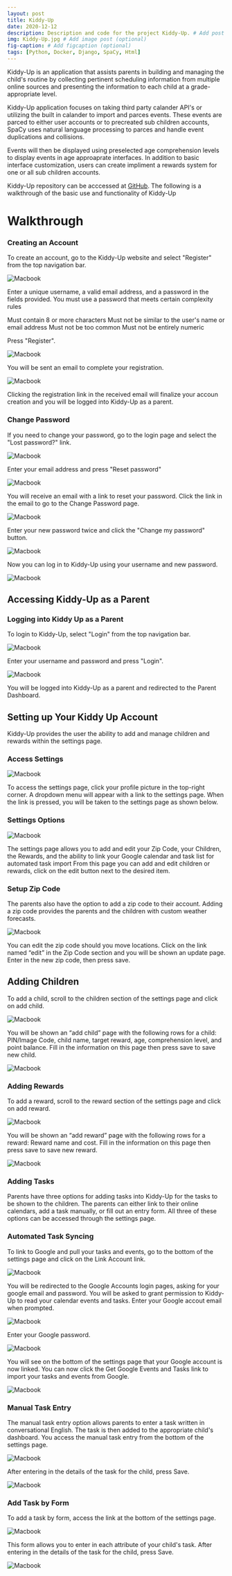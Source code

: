 ```yaml
---
layout: post
title: Kiddy-Up
date: 2020-12-12 
description: Description and code for the project Kiddy-Up. # Add post description (optional)
img: Kiddy-Up.jpg # Add image post (optional)
fig-caption: # Add figcaption (optional)
tags: [Python, Docker, Django, SpaCy, Html]
---
```

Kiddy-Up is an application that assists parents in building and managing the child's routine by collecting pertinent scheduling information from multiple online sources and presenting the information to each child at a grade-appropriate level. 

Kiddy-Up application focuses on taking third party calander API's or utilizing the built in calander to import and parces events. These events are parced to either user accounts or to precreated sub children accounts, SpaCy uses natural language processing to parces and handle event duplications and collisions. 

Events will then be displayed using preselected age comprehension levels to display events in age approaprate interfaces. In addition to basic interface customization, users can create impliment a rewards system for one or all sub children accounts. 

Kiddy-Up repository can be acccessed at [GitHub][1]. The following is a walkthrough of the basic use and functionality of Kiddy-Up

[1]: https://github.com/LightWaveEmpire/Kiddy-Up       "Kiddy-Up"


<h1> Walkthrough</h1>

<h3>Creating an Account</h3>


To create an account, go to the Kiddy-Up website and select "Register" from the top navigation bar.

![Macbook]({{site.baseurl}}/assets/img/1.jpg)

Enter a unique username, a valid email address, and a password in the fields provided.
You must use a password that meets certain complexity rules

Must contain 8 or more characters
Must not be similar to the user's name or email address
Must not be too common
Must not be entirely numeric

Press "Register".

![Macbook]({{site.baseurl}}/assets/img/2.jpg)

You will be sent an email to complete your registration.

![Macbook]({{site.baseurl}}/assets/img/3.jpg)

Clicking the registration link in the received email will finalize your accoun creation and you will be logged into Kiddy-Up as a parent.

<h3>Change Password</h3>


If you need to change your password, go to the login page and select the "Lost password?" link.


![Macbook]({{site.baseurl}}/assets/img/4.jpg)


Enter your email address and press "Reset password"


![Macbook]({{site.baseurl}}/assets/img/5.jpg)


You will receive an email with a link to reset your password. Click the link in the email to go to the Change Password page.

![Macbook]({{site.baseurl}}/assets/img/6.jpg)

Enter your new password twice and click the "Change my password" button.

![Macbook]({{site.baseurl}}/assets/img/7.jpg)

Now you can log in to Kiddy-Up using your username and new password.

![Macbook]({{site.baseurl}}/assets/img/8.jpg)

<h2>Accessing Kiddy-Up as a Parent</h2>

<h3>Logging into Kiddy Up as a Parent</h3>

To login to Kiddy-Up, select "Login" from the top navigation bar.


![Macbook]({{site.baseurl}}/assets/img/9.jpg)


Enter your username and password and press "Login".


![Macbook]({{site.baseurl}}/assets/img/10.jpg)


You will be logged into Kiddy-Up as a parent and redirected to the Parent Dashboard.

<h2>Setting up Your Kiddy Up Account</h2>


Kiddy-Up provides the user the ability to add and manage children and rewards within the settings page.

<h3>Access Settings</h3>

![Macbook]({{site.baseurl}}/assets/img/11.jpg)


To access the settings page, click your profile picture in the top-right corner. A dropdown menu will appear with a link to the settings page. When the link is pressed, you will be taken to the settings page as shown below.

<h3>Settings Options</h3>

![Macbook]({{site.baseurl}}/assets/img/12.jpg)

The settings page allows you to add and edit your Zip Code, your Children,  the Rewards, and the ability to link your Google calendar and task list for automated task import
From this page you can add and edit children or rewards, click on the edit button next to the desired item.

<h3>Setup Zip Code</h3>

The parents also have the option to add a zip code to their account. Adding a zip code provides the parents and the children with custom weather forecasts.

![Macbook]({{site.baseurl}}/assets/img/13.jpg)


You can edit the zip code should you move locations. Click on the link named “edit”  in the Zip Code section and you will be shown an update page. Enter in the new zip code, then press save.


<h2>Adding Children</h2>

To add a child, scroll to the children section of the settings page and click on add child.

![Macbook]({{site.baseurl}}/assets/img/14.jpg)

You will be shown an “add child” page with the following rows for a child: PIN/Image Code, child name, target reward, age, comprehension level, and point balance. Fill in the information on this page then press save to save new child.

![Macbook]({{site.baseurl}}/assets/img/15.jpg)

<h3>Adding Rewards</h3>

To add a reward, scroll to the reward section of the settings page and click on add reward.

![Macbook]({{site.baseurl}}/assets/img/16.jpg)

You will be shown an “add reward” page with the following rows for a reward: Reward name and cost. Fill in the information on this page then press save to save new reward.


![Macbook]({{site.baseurl}}/assets/img/17.jpg)


<h3>Adding Tasks</h3>

Parents have three options for adding tasks into Kiddy-Up for the tasks to be shown to the children. The parents can either link to their online calendars, add a task manually, or fill out an entry form. All three of these options can be accessed through the settings page.

<h3>Automated Task Syncing</h3>

To link to Google and pull your tasks and events, go to the bottom of the settings page and click on the Link Account link.

![Macbook]({{site.baseurl}}/assets/img/18.jpg)


You will be redirected to the Google Accounts login pages, asking for your google email and password. You will be asked to grant permission to Kiddy-Up to read your calendar events and tasks.
Enter your Google accout email when prompted.

![Macbook]({{site.baseurl}}/assets/img/19.jpg)

Enter your Google password.


![Macbook]({{site.baseurl}}/assets/img/20.jpg)


You will see on the bottom of the settings page that your Google account is now linked. You can now click the Get Google Events and Tasks link to import your tasks and events from Google.

![Macbook]({{site.baseurl}}/assets/img/21.jpg)

<h3>Manual Task Entry</h3>

The manual task entry option allows parents to enter a task written in conversational English. The task is then added to the appropriate child's dashboard. You access the manual task entry from the bottom of the settings page.

![Macbook]({{site.baseurl}}/assets/img/22.jpg)


After entering in the details of the task for the child, press Save.

![Macbook]({{site.baseurl}}/assets/img/23.jpg)

<h3>Add Task by Form</h3>

To add a task by form, access the link at the bottom of the settings page.

![Macbook]({{site.baseurl}}/assets/img/24.jpg)


This form allows you to enter in each attribute of your child's task. After entering in the details of the task for the child, press Save.

![Macbook]({{site.baseurl}}/assets/img/25.jpg)
























